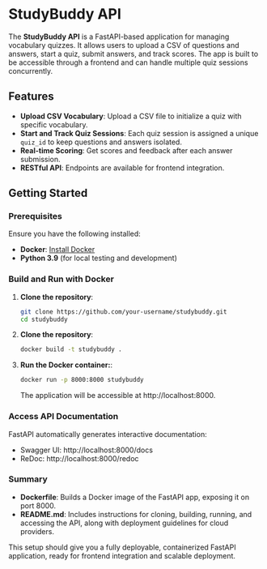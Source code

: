 # StudyBuddy API

The **StudyBuddy API** is a FastAPI-based application for managing vocabulary quizzes. It allows users to upload a CSV of questions and answers, start a quiz, submit answers, and track scores. The app is built to be accessible through a frontend and can handle multiple quiz sessions concurrently.

## Features

- **Upload CSV Vocabulary**: Upload a CSV file to initialize a quiz with specific vocabulary.
- **Start and Track Quiz Sessions**: Each quiz session is assigned a unique `quiz_id` to keep questions and answers isolated.
- **Real-time Scoring**: Get scores and feedback after each answer submission.
- **RESTful API**: Endpoints are available for frontend integration.

## Getting Started

### Prerequisites

Ensure you have the following installed:

- **Docker**: [Install Docker](https://docs.docker.com/get-docker/)
- **Python 3.9** (for local testing and development)

### Build and Run with Docker

1. **Clone the repository**:

   ```bash
   git clone https://github.com/your-username/studybuddy.git
   cd studybuddy
   ```
1. **Clone the repository**:
   ```bash
   docker build -t studybuddy .
   ```
1. **Run the Docker container:**:
   ```bash
   docker run -p 8000:8000 studybuddy
   ```
   The application will be accessible at http://localhost:8000.

### Access API Documentation
FastAPI automatically generates interactive documentation:

- Swagger UI: http://localhost:8000/docs
- ReDoc: http://localhost:8000/redoc

### Summary

- **Dockerfile**: Builds a Docker image of the FastAPI app, exposing it on port 8000.
- **README.md**: Includes instructions for cloning, building, running, and accessing the API, along with deployment guidelines for cloud providers.
  
This setup should give you a fully deployable, containerized FastAPI application, ready for frontend integration and scalable deployment.

